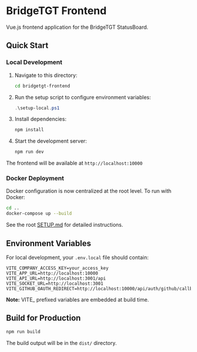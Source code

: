 # BridgeTGT Frontend

Vue.js frontend application for the BridgeTGT StatusBoard.

## Quick Start

### Local Development

1. Navigate to this directory:

   ```bash
   cd bridgetgt-frontend
   ```

2. Run the setup script to configure environment variables:

   ```powershell
   .\setup-local.ps1
   ```

3. Install dependencies:

   ```bash
   npm install
   ```

4. Start the development server:
   ```bash
   npm run dev
   ```

The frontend will be available at `http://localhost:10000`

### Docker Deployment

Docker configuration is now centralized at the root level. To run with Docker:

```bash
cd ..
docker-compose up --build
```

See the root [SETUP.md](../SETUP.md) for detailed instructions.

## Environment Variables

For local development, your `.env.local` file should contain:

```env
VITE_COMPANY_ACCESS_KEY=your_access_key
VITE_APP_URL=http://localhost:10000
VITE_API_URL=http://localhost:3001/api
VITE_SOCKET_URL=http://localhost:3001
VITE_GITHUB_OAUTH_REDIRECT=http://localhost:10000/api/auth/github/callback
```

**Note:** VITE\_ prefixed variables are embedded at build time.

## Build for Production

```bash
npm run build
```

The build output will be in the `dist/` directory.
